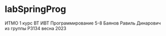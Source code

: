 # labSpringProg
ИТМО 1 курс ВТ ИВТ Программирование 5-8
Баянов Равиль Динарович 
из группы P3134
весна 2023
